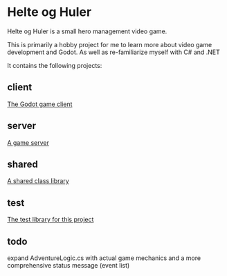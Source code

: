 # Helte og Huler

Helte og Huler is a small hero management video game.

This is primarily a hobby project for me to learn more about video game development and Godot. As well as re-familiarize myself with C# and .NET

It contains the following projects:

## client

[The Godot game client](./client/readme.md)

## server

[A game server](./server/readme.md)

## shared

[A shared class library](./shared/readme.md)

## test

[The test library for this project](./test/readme.md)

## todo

expand AdventureLogic.cs with actual game mechanics and a more comprehensive status message (event list)
